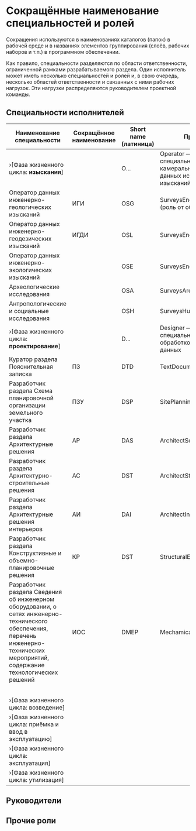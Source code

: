 # Сокращённые наименование специальностей и ролей

Сокращения используются в наименованиях каталогов (папок) в рабочей среде и в названиях элементов группирования (слоёв, рабочих наборов и т.п.) в программном обеспечении.

Как правило, специальности разделяются по области ответственности, ограниченной рамками разрабатываемого раздела. Один исполнитель может иметь несколько специальностей и ролей и, в свою очередь, несколько областей ответственности и связанных с ними рабочих нагрузок. Эти нагрузки распределяются руководителем проектной команды.

## Специальности исполнителей

| Наименование специальности                                                                                                                                                          | Сокращённое наименование | Short name (латиница) | Примечание                                                                                               |
| ----------------------------------------------------------------------------------------------------------------------------------------------------------------------------------- | ------------------------ | --------------------- | -------------------------------------------------------------------------------------------------------- |
| ›\[Фаза жизненного цикла: **изыскания**]                                                                                                                                            |                          | O...                  | Operator —Префикс для специальностей, связанных с камеральной обработкой данных исследований и изысканий |
| Оператор данных инженерно-геологических изысканий                                                                                                                                   | ИГИ                      | OSG                   | SurveysEngineeringGrounds (роль от общего к частному)                                                    |
| Оператор данных инженерно-геодезических изысканий                                                                                                                                   | ИГДИ                     | OSL                   | SurveysEngineeringLand                                                                                   |
| Оператор данных инженерно-экологических изысканий                                                                                                                                   |                          | OSE                   | SurveysEngineeringEcological                                                                             |
| Археологические исследования                                                                                                                                                        |                          | OSA                   | SurveysArcheological                                                                                     |
| Антропологические и социальные исследования                                                                                                                                         |                          | OSH                   | SurveysHumans                                                                                            |
| ›\[Фаза жизненного цикла: **проектирование**]                                                                                                                                       |                          | D...                  | Designer —Префикс для специальностей, связанных с обработкой проектных данных                            |
| Куратор раздела Пояснительная записка                                                                                                                                               | ПЗ                       | DTD                   | TextDocumentation                                                                                        |
| Разработчик раздела Схема планировочной организации земельного участка                                                                                                              | ПЗУ                      | DSP                   | SitePlanningSolutions                                                                                    |
| Разработчик раздела Архитектурные решения                                                                                                                                           | АР                       | DAS                   | ArchitectSolutions                                                                                       |
| Разработчик раздела Архитектурно-строительные решения                                                                                                                               | АС                       | DST                   | ArchitectStructuralSolutions                                                                             |
| Разработчик раздела Архитектурные решения интерьеров                                                                                                                                | АИ                       | DAI                   | ArchitectInteriorSolutions                                                                               |
| Разработчик раздела Конструктивные и объемно-планировочные решения                                                                                                                  | КР                       | DST                   | StructuralEngineeringSolutions                                                                           |
| Разработчик раздела Сведения об инженерном оборудовании, о сетях инженерно-технического обеспечения, перечень инженерно-технических мероприятий, содержание технологических решений | ИОС                      | DMEP                  | MechamicalEquipment                                                                                      |
|                                                                                                                                                                                     |                          |                       |                                                                                                          |
|                                                                                                                                                                                     |                          |                       |                                                                                                          |
|                                                                                                                                                                                     |                          |                       |                                                                                                          |
|                                                                                                                                                                                     |                          |                       |                                                                                                          |
|                                                                                                                                                                                     |                          |                       |                                                                                                          |
| ›\[Фаза жизненного цикла: возведение]                                                                                                                                               |                          |                       |                                                                                                          |
| ›\[Фаза жизненного цикла: приёмка и ввод в эксплуатацию]                                                                                                                            |                          |                       |                                                                                                          |
| ›\[Фаза жизненного цикла: эксплуатация]                                                                                                                                             |                          |                       |                                                                                                          |
| ›\[Фаза жизненного цикла: утилизация]                                                                                                                                               |                          |                       |                                                                                                          |

## Руководители

## Прочие роли
